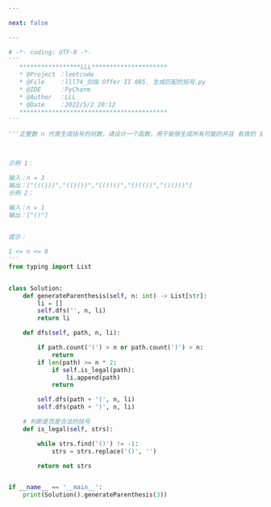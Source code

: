 ```yaml
---

next: false

---
```




<BlogInfo id="1297" title="75.剑指 Offer II  生成匹配的括号" author="白日梦想猿" pv=0 read_times=0 pre_cost_time="1分0秒" category="leetcode" tag_list="['leetcode']" create_time="2022.05.02 20:12:56" update_time="2022.05.02 20:30:32" />

```python
# -*- coding: UTF-8 -*-
'''
   *****************LLL*********************
   * @Project ：leetcode                       
   * @File    ：lll74_剑指 Offer II 085. 生成匹配的括号.py                  
   * @IDE     ：PyCharm             
   * @Author  ：LLL                         
   * @Date    ：2022/5/2 20:12             
   *****************************************
'''

'''正整数 n 代表生成括号的对数，请设计一个函数，用于能够生成所有可能的并且 有效的 括号组合。

 

示例 1：

输入：n = 3
输出：["((()))","(()())","(())()","()(())","()()()"]
示例 2：

输入：n = 1
输出：["()"]
 

提示：

1 <= n <= 8
'''
from typing import List


class Solution:
    def generateParenthesis(self, n: int) -> List[str]:
        li = []
        self.dfs('', n, li)
        return li

    def dfs(self, path, n, li):

        if path.count('(') > n or path.count(')') > n:
            return
        if len(path) >= n * 2:
            if self.is_legal(path):
                li.append(path)
            return

        self.dfs(path + '(', n, li)
        self.dfs(path + ')', n, li)

    # 判断是否是合法的括号
    def is_legal(self, strs):

        while strs.find('()') != -1:
            strs = strs.replace('()', '')

        return not strs


if __name__ == '__main__':
    print(Solution().generateParenthesis(3))

```



<ActionBox />
